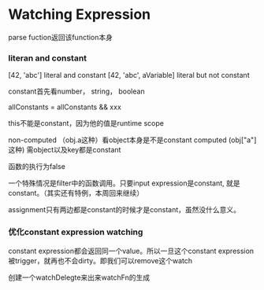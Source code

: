 # Watching Expression

parse fuction返回该function本身

### literan and constant

[42, 'abc'] literal and constant
[42, 'abc', aVariable] literal but not constant

constant首先看number， string， boolean

allConstants = allConstants && xxx

this不能是constant，因为他的值是runtime scope

non-computed （obj.a这种）看object本身是不是constant
computed (obj["a"]这种) 需object以及key都是constant

函数的执行为false

一个特殊情况是filter中的函数调用。只要input expression是constant, 就是constant。（其实还有特例，本周回来继续）

assignment只有两边都是constant的时候才是constant，虽然没什么意义。


### 优化constant expression watching

constant expression都会返回同一个value。所以一旦这个constant expression被trigger，就再也不会dirty。即我们可以remove这个watch

创建一个watchDelegte来出来watchFn的生成










